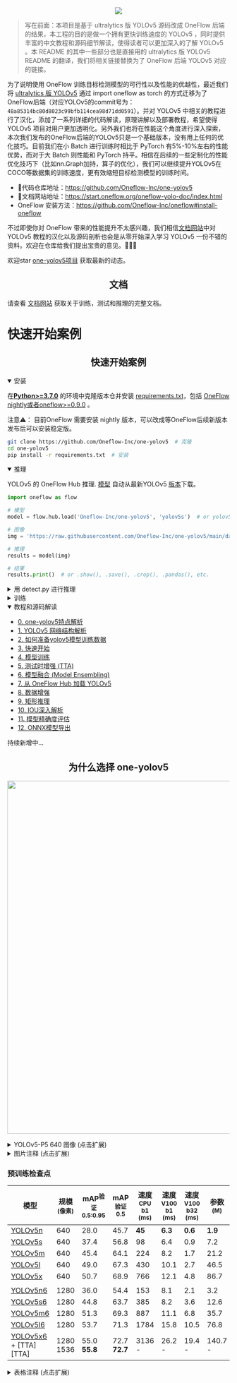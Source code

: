 

<center> 
<img src="https://user-images.githubusercontent.com/35585791/197145944-8c7fbfb0-699f-428e-984a-c8bbadfddfe3.png">
</center>


> 写在前面：本项目是基于 ultralytics 版 YOLOv5 源码改成 OneFlow 后端的结果，本工程的目的是做一个拥有更快训练速度的 YOLOv5 ，同时提供丰富的中文教程和源码细节解读，使得读者可以更加深入的了解 YOLOv5 。本 README 的其中一些部分也是直接用的 ultralytics 版 YOLOv5 README 的翻译，我们将相关链接替换为了 OneFlow 后端 YOLOv5 对应的链接。


为了说明使用 OneFlow 训练目标检测模型的可行性以及性能的优越性，最近我们将 [ultralytics 版 YOLOv5](https://github.com/ultralytics/yolov5) 通过 import oneflow as torch 的方式迁移为了OneFlow后端（对应YOLOv5的commit号为：`48a85314bc80d8023c99bfb114cea98d71dd0591`）。并对 YOLOv5 中相关的教程进行了汉化，添加了一系列详细的代码解读，原理讲解以及部署教程，希望使得 YOLOv5 项目对用户更加透明化。另外我们也将在性能这个角度进行深入探索，本次我们发布的OneFlow后端的YOLOv5只是一个基础版本，没有用上任何的优化技巧。目前我们在小 Batch 进行训练时相比于 PyTorch 有5%-10%左右的性能优势，而对于大 Batch 则性能和 PyTorch 持平。相信在后续的一些定制化的性能优化技巧下（比如nn.Graph加持，算子的优化），我们可以继续提升YOLOv5在COCO等数据集的训练速度，更有效缩短目标检测模型的训练时间。

- 🎉代码仓库地址：https://github.com/Oneflow-Inc/one-yolov5
- 🎉文档网站地址：https://start.oneflow.org/oneflow-yolo-doc/index.html
- OneFlow 安装方法：https://github.com/Oneflow-Inc/oneflow#install-oneflow

不过即使你对 OneFlow 带来的性能提升不太感兴趣，我们相信[文档网站](https://start.oneflow.org/oneflow-yolo-doc/index.html)中对 YOLOv5 教程的汉化以及源码剖析也会是从零开始深入学习 YOLOv5 一份不错的资料。欢迎在仓库给我们提出宝贵的意见。🌟🌟🌟

欢迎star [one-yolov5项目](https://github.com/Oneflow-Inc/one-yolov5) 获取最新的动态。

## <div align="center">文档</div>

请查看 [文档网站](https://start.oneflow.org/oneflow-yolo-doc/index.html) 获取关于训练，测试和推理的完整文档。

# 快速开始案例

## <div align="center">快速开始案例</div>

<details open>
<summary>安装</summary>

在[**Python>=3.7.0**](https://www.python.org/) 的环境中克隆版本仓并安装 [requirements.txt](https://github.com/Oneflow-Inc/one-yolov5/blob/main/requirements.txt)，包括 [OneFlow nightly或者oneflow>=0.9.0](https://pytorch.org/get-started/locally/) 。

注意⚠️： 目前OneFlow 需要安装 nightly 版本，可以改成等OneFlow后续新版本发布后可以安装稳定版。

```bash
git clone https://github.com/Oneflow-Inc/one-yolov5  # 克隆
cd one-yolov5
pip install -r requirements.txt  # 安装
```

</details>


<details open>
<summary>推理</summary>

YOLOv5 的 OneFlow Hub 推理. [模型](https://github.com/Oneflow-Inc/one-yolov5/tree/main/models) 自动从最新YOLOv5 [版本](https://github.com/Oneflow-Inc/one-yolov5/releases)下载。

```python
import oneflow as flow

# 模型
model = flow.hub.load('Oneflow-Inc/one-yolov5', 'yolov5s')  # or yolov5n - yolov5x6, custom

# 图像
img = 'https://raw.githubusercontent.com/Oneflow-Inc/one-yolov5/main/data/images/zidane.jpg'  # or file, Path, PIL, OpenCV, numpy, list

# 推理
results = model(img)

# 结果
results.print()  # or .show(), .save(), .crop(), .pandas(), etc.
```

</details>

<details>
<summary>用 detect.py 进行推理</summary>

`detect.py` 在各种数据源上运行推理, 其会从最新的 YOLOv5 [版本](https://github.com/Oneflow-Inc/one-yolov5/releases) 中自动下载 [模型](https://github.com/Oneflow-Inc/one-yolov5/tree/main/models) 并将检测结果保存到 `runs/detect` 目录。

```bash
python detect.py --source 0  # 网络摄像头
                          img.jpg  # 图像
                          vid.mp4  # 视频
                          path/  # 文件夹
                          'path/*.jpg'  # glob
                          'https://youtu.be/Zgi9g1ksQHc'  # YouTube
                          'rtsp://example.com/media.mp4'  # RTSP, RTMP, HTTP 流
```

</details>

<details>
<summary>训练</summary>

以下指令再现了 YOLOv5 [COCO](https://github.com/Oneflow-Inc/one-yolov5/blob/main/data/scripts/get_coco.sh)
数据集结果. [模型](https://github.com/Oneflow-Inc/one-yolov5/tree/main/models) 和 [数据集](https://github.com/Oneflow-Inc/one-yolov5/tree/main/data) 自动从最新的YOLOv5 [版本](https://github.com/Oneflow-Inc/one-yolov5/releases) 中下载。YOLOv5n/s/m/l/x的训练时间在V100 GPU上是 1/2/4/6/8天（多GPU倍速）. 尽可能使用最大的 `--batch-size`, 或通过 `--batch-size -1` 来实现 YOLOv5 [自动批处理](https://github.com/Oneflow-Inc/one-yolov5/blob/main/utils/autobatch.py#L21) 批量大小显示为 V100-16GB。

```bash
python train.py --data coco.yaml --cfg yolov5n.yaml --weights '' --batch-size 128
                                       yolov5s                                64
                                       yolov5m                                40
                                       yolov5l                                24
                                       yolov5x                                16
```

<img width="800" src="https://user-images.githubusercontent.com/26833433/90222759-949d8800-ddc1-11ea-9fa1-1c97eed2b963.png">

</details>

<details open>
<summary>教程和源码解读</summary>

- [0. one-yolov5特点解析](https://start.oneflow.org/oneflow-yolo-doc/tutorials/00_chapter/overview.html)
- [1. YOLOv5 网络结构解析](https://start.oneflow.org/oneflow-yolo-doc/tutorials/01_chapter/yolov5_network_structure_analysis.html)
- [2. 如何准备yolov5模型训练数据](https://start.oneflow.org/oneflow-yolo-doc/tutorials/02_chapter/how_to_prepare_yolov5_training_data.html)
- [3. 快速开始](https://start.oneflow.org/oneflow-yolo-doc/tutorials/03_chapter/quick_start.html)
- [4. 模型训练](https://start.oneflow.org/oneflow-yolo-doc/tutorials/03_chapter/model_train.html)
- [5. 测试时增强 (TTA)](https://start.oneflow.org/oneflow-yolo-doc/tutorials/03_chapter/TTA.html)
- [6. 模型融合 (Model Ensembling)](https://start.oneflow.org/oneflow-yolo-doc/tutorials/03_chapter/model_ensembling.html)
- [7. 从 OneFlow Hub 加载 YOLOv5](https://start.oneflow.org/oneflow-yolo-doc/tutorials/03_chapter/loading_model_from_oneflowhub.html)
- [8. 数据增强](https://start.oneflow.org/oneflow-yolo-doc/tutorials/04_chapter/mosaic.html)
- [9. 矩形推理](https://start.oneflow.org/oneflow-yolo-doc/tutorials/05_chapter/rectangular_reasoning.html)
- [10. IOU深入解析](https://start.oneflow.org/oneflow-yolo-doc/tutorials/05_chapter/iou_in-depth_analysis.html)
- [11. 模型精确度评估](https://start.oneflow.org/oneflow-yolo-doc/tutorials/05_chapter/map_analysis.html)
- [12. ONNX模型导出](https://start.oneflow.org/oneflow-yolo-doc/tutorials/06_chapter/export_onnx_tflite_tensorrt.html)

持续新增中...

</details>



## <div align="center">为什么选择 one-yolov5</div>

<p align="left"><img width="800" src="https://user-images.githubusercontent.com/26833433/155040763-93c22a27-347c-4e3c-847a-8094621d3f4e.png"></p>
<details>
  <summary>YOLOv5-P5 640 图像 (点击扩展)</summary>

<p align="left"><img width="800" src="https://user-images.githubusercontent.com/26833433/155040757-ce0934a3-06a6-43dc-a979-2edbbd69ea0e.png"></p>
</details>
<details>
  <summary>图片注释 (点击扩展)</summary>

- **COCO AP val** 表示 mAP@0.5:0.95 在5000张图像的[COCO val2017](http://cocodataset.org)数据集上，在256到1536的不同推理大小上测量的指标。
- **GPU Speed** 衡量的是在 [COCO val2017](http://cocodataset.org) 数据集上使用 [AWS p3.2xlarge](https://aws.amazon.com/ec2/instance-types/p3/) V100实例在批量大小为32时每张图像的平均推理时间。
- **EfficientDet** 数据来自 [google/automl](https://github.com/google/automl) ，批量大小设置为 8。
- 复现 mAP 方法: `python val.py --task study --data coco.yaml --iou 0.7 --weights yolov5n6 yolov5s6 yolov5m6 yolov5l6 yolov5x6`

</details>

### 预训练检查点

| 模型                                                                                                 | 规模<br><sup>(像素) | mAP<sup>验证<br>0.5:0.95 | mAP<sup>验证<br>0.5 | 速度<br><sup>CPU b1<br>(ms) | 速度<br><sup>V100 b1<br>(ms) | 速度<br><sup>V100 b32<br>(ms) | 参数<br><sup>(M) | 浮点运算<br><sup>@640 (B) |
|------------------------------------------------------------------------------------------------------|---------------------|--------------------------|---------------------|-----------------------------|------------------------------|-------------------------------|------------------|---------------------------|
| [YOLOv5n](https://github.com/Oneflow-Inc/one-yolov5/releases/download/v1.0.0/yolov5n.zip)                   | 640                 | 28.0                     | 45.7                | **45**                      | **6.3**                      | **0.6**                       | **1.9**          | **4.5**                   |
| [YOLOv5s](https://github.com/Oneflow-Inc/one-yolov5/releases/download/v1.0.0/yolov5s.zip)                   | 640                 | 37.4                     | 56.8                | 98                          | 6.4                          | 0.9                           | 7.2              | 16.5                      |
| [YOLOv5m](https://github.com/Oneflow-Inc/one-yolov5/releases/download/v1.0.0/yolov5m.zip)                   | 640                 | 45.4                     | 64.1                | 224                         | 8.2                          | 1.7                           | 21.2             | 49.0                      |
| [YOLOv5l](https://github.com/Oneflow-Inc/one-yolov5/releases/download/v1.0.0/yolov5l.zip)                   | 640                 | 49.0                     | 67.3                | 430                         | 10.1                         | 2.7                           | 46.5             | 109.1                     |
| [YOLOv5x](https://github.com/Oneflow-Inc/one-yolov5/releases/download/v1.0.0/yolov5x.zip)                   | 640                 | 50.7                     | 68.9                | 766                         | 12.1                         | 4.8                           | 86.7             | 205.7                     |
|                                                                                                      |                     |                          |                     |                             |                              |                               |                  |                           |
| [YOLOv5n6](https://github.com/Oneflow-Inc/one-yolov5/releases/download/v1.0.0/yolov5n6.zip)                 | 1280                | 36.0                     | 54.4                | 153                         | 8.1                          | 2.1                           | 3.2              | 4.6                       |
| [YOLOv5s6](https://github.com/Oneflow-Inc/one-yolov5/releases/download/v1.0.0/yolov5s6.zip)                 | 1280                | 44.8                     | 63.7                | 385                         | 8.2                          | 3.6                           | 12.6             | 16.8                      |
| [YOLOv5m6](https://github.com/Oneflow-Inc/one-yolov5/releases/download/v1.0.0/yolov5m6.zip)                 | 1280                | 51.3                     | 69.3                | 887                         | 11.1                         | 6.8                           | 35.7             | 50.0                      |
| [YOLOv5l6](https://github.com/Oneflow-Inc/one-yolov5/releases/download/v1.0.0/yolov5l6.zip)                 | 1280                | 53.7                     | 71.3                | 1784                        | 15.8                         | 10.5                          | 76.8             | 111.4                     |
| [YOLOv5x6](https://github.com/Oneflow-Inc/one-yolov5/releases/download/v1.0.0/yolov5x6.zip)<br>+ [TTA][TTA] | 1280<br>1536        | 55.0<br>**55.8**         | 72.7<br>**72.7**    | 3136<br>-                   | 26.2<br>-                    | 19.4<br>-                     | 140.7<br>-       | 209.8<br>-                |

<details>
  <summary>表格注释 (点击扩展)</summary>

- 所有检查点都以默认设置训练到300个时期. Nano和Small模型用 [hyp.scratch-low.yaml](https://github.com/Oneflow-Inc/one-yolov5/blob/master/data/hyps/hyp.scratch-low.yaml) hyps, 其他模型使用 [hyp.scratch-high.yaml](https://github.com/Oneflow-Inc/one-yolov5/blob/master/data/hyps/hyp.scratch-high.yaml).
- **mAP<sup>val</sup>** 值是 [COCO val2017](http://cocodataset.org) 数据集上的单模型单尺度的值。
<br>复现方法: `python val.py --data coco.yaml --img 640 --conf 0.001 --iou 0.65`
- 使用 [AWS p3.2xlarge](https://aws.amazon.com/ec2/instance-types/p3/) 实例对COCO val图像的平均速度。不包括NMS时间（~1 ms/img)
<br>复现方法: `python val.py --data coco.yaml --img 640 --task speed --batch 1`
- **TTA** [测试时数据增强](https://github.com/ultralytics/yolov5/issues/303) 包括反射和比例增强. # 文档网站还没有,稍后更新。
<br>复现方法: `python val.py --data coco.yaml --img 1536 --iou 0.7 --augment`

</details>
